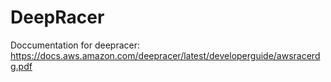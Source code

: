 # DeepRacer
Doccumentation for deepracer: https://docs.aws.amazon.com/deepracer/latest/developerguide/awsracerdg.pdf

